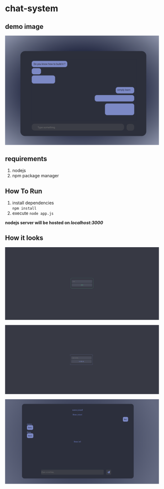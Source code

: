 # chat-system

## demo image

![demo](./images/demo.png)

## requirements

1.  nodejs
2.  npm package manager

## How To Run  

1. install dependencies  
   `npm install`
2. execute
   `node app.js`

**nodejs server will be hosted on _localhost:3000_**  

## How it looks
![link page](./images/link.PNG)

![username page](./images/username.PNG)

![chat page](./images/chat.PNG)
